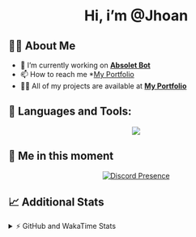 <h1 align="center">Hi, i’m @Jhoan</h1>

## 🙋‍♂️ About Me

- 🔭 I’m currently working on **[Absolet Bot](https://strider.cloud)**
- 📫 How to reach me *[My Portfolio](https://jhoan.me/contact)
- 👨‍💻 All of my projects are available at **[My Portfolio](https://jhoan.me)**

## 🚀 Languages and Tools:
<p align="center">
  <a href="https://skillicons.dev">
    <img src="https://skillicons.dev/icons?i=js,ts,html,css,bootstrap,nodejs,express,vscode,neovim,vim,atom,cloudflare,git,github,discord,bots,linux,mongodb,nginx,redis,wordpress,heroku&perline=11" />
  </a>
</p>
  
## 👤 Me in this moment
<p align="center">
    <a href="https://discord.com/users/612460795124776960" target="_blank" rel="nofollow">
        <img src="https://lanyard-profile-readme.vercel.app/api/612460795124776960?idleMessage=Probably%20coding%20Absolet..." alt="Discord Presence" align="center">
    </a>
</p>

## 📈 Additional Stats
<details>
    <summary>⚡ GitHub and WakaTime Stats</summary>
    <br/>

<!--START_SECTION:waka-->
![Code Time](http://img.shields.io/badge/Code%20Time-568%20hrs%2028%20mins-blue)

**🐱 My GitHub Data** 

> 🏆 34 Contributions in the Year 2023
 > 
> 📦 170.7 kB Used in GitHub's Storage 
 > 
> 💼 Opted to Hire
 > 
> 📜 4 Public Repositories 
 > 
> 🔑 40 Private Repositories  
 > 
**I'm an Early 🐤** 

```text
🌞 Morning    87 commits     ██░░░░░░░░░░░░░░░░░░░░░░░   10.28% 
🌆 Daytime    383 commits    ███████████░░░░░░░░░░░░░░   45.27% 
🌃 Evening    335 commits    ██████████░░░░░░░░░░░░░░░   39.6% 
🌙 Night      41 commits     █░░░░░░░░░░░░░░░░░░░░░░░░   4.85%

```
📅 **I'm Most Productive on Saturday** 

```text
Monday       120 commits    ███░░░░░░░░░░░░░░░░░░░░░░   14.18% 
Tuesday      154 commits    ████░░░░░░░░░░░░░░░░░░░░░   18.2% 
Wednesday    137 commits    ████░░░░░░░░░░░░░░░░░░░░░   16.19% 
Thursday     93 commits     ██░░░░░░░░░░░░░░░░░░░░░░░   10.99% 
Friday       130 commits    ███░░░░░░░░░░░░░░░░░░░░░░   15.37% 
Saturday     158 commits    ████░░░░░░░░░░░░░░░░░░░░░   18.68% 
Sunday       54 commits     █░░░░░░░░░░░░░░░░░░░░░░░░   6.38%

```


📊 **This Week I Spent My Time On** 

```text
⌚︎ Time Zone: America/Bogota

💬 Programming Languages: 
JavaScript               1 hr 35 mins        ████████████████░░░░░░░░░   65.1% 
TypeScript               33 mins             █████░░░░░░░░░░░░░░░░░░░░   23.16% 
Other                    7 mins              █░░░░░░░░░░░░░░░░░░░░░░░░   4.84% 
YAML                     4 mins              ░░░░░░░░░░░░░░░░░░░░░░░░░   3.23% 
Bash                     2 mins              ░░░░░░░░░░░░░░░░░░░░░░░░░   1.67%

🔥 Editors: 
VS Code                  2 hrs 26 mins       █████████████████████████   100.0%

🐱‍💻 Projects: 
Absolet                  1 hr 39 mins        █████████████████░░░░░░░░   68.35% 
orm                      19 mins             ███░░░░░░░░░░░░░░░░░░░░░░   13.13% 
api                      13 mins             ██░░░░░░░░░░░░░░░░░░░░░░░   9.46% 
bloom                    13 mins             ██░░░░░░░░░░░░░░░░░░░░░░░   9.06%

💻 Operating System: 
Linux                    2 hrs 26 mins       █████████████████████████   100.0%

```

**I Mostly Code in JavaScript** 

```text
JavaScript               17 repos            ██████████████░░░░░░░░░░░   58.62% 
TypeScript               6 repos             █████░░░░░░░░░░░░░░░░░░░░   20.69% 
Java                     3 repos             ██░░░░░░░░░░░░░░░░░░░░░░░   10.34% 
Shell                    1 repo              ░░░░░░░░░░░░░░░░░░░░░░░░░   3.45% 
CSS                      1 repo              ░░░░░░░░░░░░░░░░░░░░░░░░░   3.45%

```



 Last Updated on 29/01/2023 17:35:17 UTC
<!--END_SECTION:waka-->
</details>

